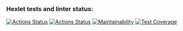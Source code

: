 ### Hexlet tests and linter status:
[![Actions Status](https://github.com/PolanskiKai/php-project-48/workflows/hexlet-check/badge.svg)](https://github.com/PolanskiKai/php-project-48/actions)
[![Actions Status](https://github.com/PolanskiKai/php-project-48/actions/workflows/ci.yml/badge.svg)](https://github.com/PolanskiKai/php-project-48/actions//workflows/ci.yml)
[![Maintainability](https://api.codeclimate.com/v1/badges/6df33d7628455afaf82b/maintainability)](https://codeclimate.com/github/PolanskiKai/php-project-48/maintainability)
[![Test Coverage](https://api.codeclimate.com/v1/badges/6df33d7628455afaf82b/test_coverage)](https://codeclimate.com/github/PolanskiKai/php-project-48/test_coverage)